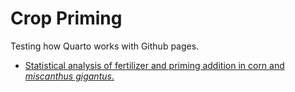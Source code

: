 # Crop Priming

Testing how Quarto works with Github pages.

* [Statistical analysis of fertilizer and priming addition in corn and *miscanthus gigantus*.](statistics.html)